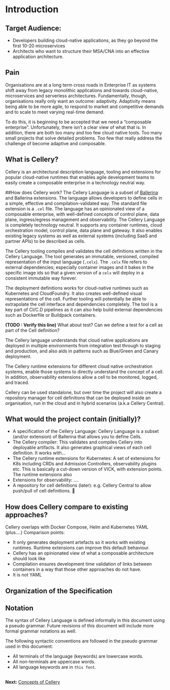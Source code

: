 # Introduction

## Target Audience: 
- Developers building cloud-native applications, as they go beyond the first 10-20 microservices
- Architects who want to structure their MSA/CNA into an effective application architecture. 

## Pain
Organisations are at a long term cross roads in Enterprise IT as systems shift away from legacy monolithic applications 
and towards cloud-native, microservices and serverless architectures. Fundamentally, though, organisations really only 
want an outcome: adaptivity. Adaptivity means being able to be more agile, to respond to market and competitive demands
and to scale to meet varying real-time demand. 

To do this, it is beginning to be accepted that we need a “composable enterprise”. Unfortunately, there isn’t a clear 
view of what that is. In addition, there are both too many and too few cloud native tools. Too many small projects that 
solve detailed problems. Too few that really address the challenge of become adaptive and composable. 

## What is Cellery?
Cellery is an architectural description language, tooling and extensions for popular cloud-native runtimes that enables 
agile development teams to easily create a composable enterprise in a technology neutral way. 

##How does Cellery work?
The Cellery Language is a subset of [Ballerina](http://ballerina.io) and Ballerina extensions. The language allows developers to define cells
in a simple, effective and compilation-validated way. The standard file extension is a `.cel` file. The language has an 
opinionated view of a composable enterprise, with well-defined concepts of control plane, data plane, ingress/egress 
management and observability. The Cellery Language is completely technology neutral. It supports any container runtimes,
cloud orchestration model, control plane, data plane and gateway. It also enables existing legacy systems as well as 
external systems (including SaaS and partner APIs) to be described as cells. 

The Cellery tooling compiles and validates the cell definitions written in the Cellery Language. The tool generates an 
immutable, versioned, compiled representation of the input language (`.celx`). The `.celx` file refers to external 
dependencies; especially container images and it bakes in the specific image ids so that a given version of a `celx` will 
deploy in a consistent immutable way forever. 

The deployment definitions works for cloud-native runtimes such as Kubernetes and CloudFoundry. It also creates 
well-defined visual representations of the cell. Further tooling will potentially be able to extrapolate the cell 
interface and dependencies completely. The tool is a key part of CI/C.D pipelines as it can also help build external 
dependencies such as Dockerfile or Buildpack containers.

**(TODO : Verify this line)** What about test? Can we define a test for a cell as part of the Cell definition? 

The Cellery language understands that cloud native applications are deployed in multiple environments from integration 
test through to staging and production, and also aids in patterns such as Blue/Green and Canary deployment. 

The Cellery runtime extensions for different cloud native orchestration systems, enable those systems to directly 
understand the concept of a cell. In addition, observability extensions allow a cell to be monitored, logged, and traced. 

Cellery can be used standalone, but over time the project will also create a repository manager for cell definitions 
that can be deployed inside an organisation, run in the cloud and in hybrid scenarios (a.k.a Cellery Central). 

## What would the project contain (initially)?
- A specification of the Cellery Language: Cellery Language is a subset (and/or extension) of Ballerina that allows 
you to define Cells. 
- The Cellery compiler:  This validates and compiles Cellery into deployable artifacts. It also generates graphical 
views of each cell definition. It works with…
- The Cellery runtime extensions for Kubernetes: A set of extensions for K8s including CRDs and Admission Controllers, 
observability plugins etc. This is basically a cut-down version of VICK, with extension points. The runtime extensions 
also 
- Extensions for observability: ….
- A repository for cell definitions (later): e.g. Cellery Central to allow push/pull of cell definitions. 


## How does Cellery compare to existing approaches?

Cellery overlaps with Docker Compose, Helm and Kubernetes YAML (plus….)
Comparison points:
- It only generates deployment artefacts so it works with existing runtimes. Runtime extensions can improve this default 
behaviour.
- Cellery has an opinionated view of what a composable architecture should look like
- Compilation ensures development time validation of links between containers in a way that those other approaches do 
not have.
- It is not YAML

## Organization of the Specification

## Notation

The syntax of Cellery Language is defined informally in this document using a pseudo grammar. Future revisions of this 
document will include more formal grammar notations as well.

The following syntactic conventions are followed in the pseudo grammar used in this document:

- All terminals of the language (keywords) are lowercase words.
- All non-terminals are uppercase words.
- All language keywords are in `this font`.

##
**Next:** [Concepts of Cellery](concepts.md)

